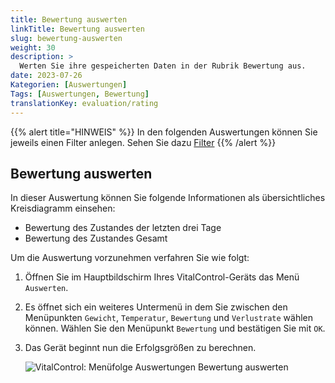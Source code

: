 ```yaml
---
title: Bewertung auswerten
linkTitle: Bewertung auswerten
slug: bewertung-auswerten
weight: 30
description: >
  Werten Sie ihre gespeicherten Daten in der Rubrik Bewertung aus.
date: 2023-07-26
Kategorien: [Auswertungen]
Tags: [Auswertungen, Bewertung]
translationKey: evaluation/rating
---
```

{{% alert title="HINWEIS" %}}
In den folgenden Auswertungen können Sie jeweils einen Filter anlegen. Sehen Sie dazu [Filter](../filter-anlegen/)
{{% /alert %}}

## Bewertung auswerten

In dieser Auswertung können Sie folgende Informationen als übersichtliches Kreisdiagramm einsehen:
- Bewertung des Zustandes der letzten drei Tage
- Bewertung des Zustandes Gesamt

Um die Auswertung vorzunehmen verfahren Sie wie folgt:

1. Öffnen Sie im Hauptbildschirm Ihres VitalControl-Geräts das Menü `Auswerten`.

2. Es öffnet sich ein weiteres Untermenü in dem Sie zwischen den Menüpunkten `Gewicht`, `Temperatur`, `Bewertung` und `Verlustrate` wählen können. Wählen Sie den Menüpunkt `Bewertung` und bestätigen Sie mit `OK`.

3. Das Gerät beginnt nun die Erfolgsgrößen zu berechnen.

   ![VitalControl: Menüfolge Auswertungen Bewertung auswerten](../bilder/zustand.png "Bewertung auswerten")

